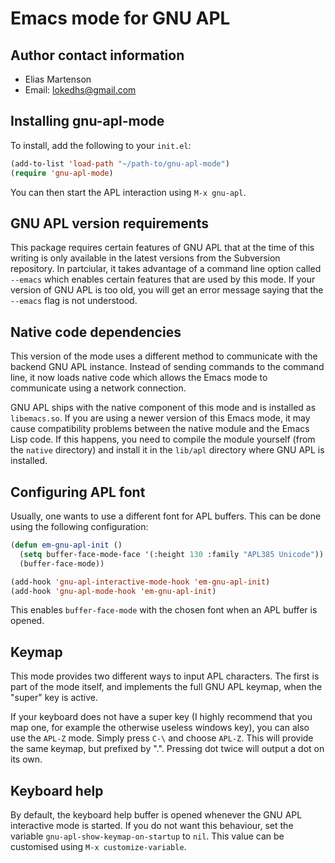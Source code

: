 Emacs mode for GNU APL
======================

Author contact information
--------------------------

  - Elias Martenson
  - Email: lokedhs@gmail.com

Installing gnu-apl-mode
-----------------------

To install, add the following to your `init.el`:

```lisp
(add-to-list 'load-path "~/path-to/gnu-apl-mode")
(require 'gnu-apl-mode)
```

You can then start the APL interaction using `M-x gnu-apl`.

GNU APL version requirements
----------------------------

This package requires certain features of GNU APL that at the time of
this writing is only available in the latest versions from the
Subversion repository. In partciular, it takes advantage of a command
line option called `--emacs` which enables certain features that are
used by this mode. If your version of GNU APL is too old, you will get
an error message saying that the `--emacs` flag is not understood.

Native code dependencies
------------------------

This version of the mode uses a different method to communicate with
the backend GNU APL instance. Instead of sending commands to the
command line, it now loads native code which allows the Emacs mode to
communicate using a network connection.

GNU APL ships with the native component of this mode and is installed
as `libemacs.so`. If you are using a newer version of this Emacs mode,
it may cause compatibility problems between the native module and the
Emacs Lisp code. If this happens, you need to compile the module
yourself (from the `native` directory) and install it in the `lib/apl`
directory where GNU APL is installed.

Configuring APL font
--------------------

Usually, one wants to use a different font for APL buffers. This can
be done using the following configuration:

```lisp
(defun em-gnu-apl-init ()
  (setq buffer-face-mode-face '(:height 130 :family "APL385 Unicode"))
  (buffer-face-mode))

(add-hook 'gnu-apl-interactive-mode-hook 'em-gnu-apl-init)
(add-hook 'gnu-apl-mode-hook 'em-gnu-apl-init)
```

This enables `buffer-face-mode` with the chosen font when an APL
buffer is opened.

Keymap
------

This mode provides two different ways to input APL characters. The
first is part of the mode itself, and implements the full GNU APL
keymap, when the "super" key is active.

If your keyboard does not have a super key (I highly recommend that
you map one, for example the otherwise useless windows key), you can
also use the `APL-Z` mode. Simply press `C-\` and choose `APL-Z`. This
will provide the same keymap, but prefixed by ".". Pressing dot twice
will output a dot on its own.

Keyboard help
-------------

By default, the keyboard help buffer is opened whenever the GNU APL
interactive mode is started. If you do not want this behaviour, set
the variable `gnu-apl-show-keymap-on-startup` to `nil`. This value can
be customised using `M-x customize-variable`.
